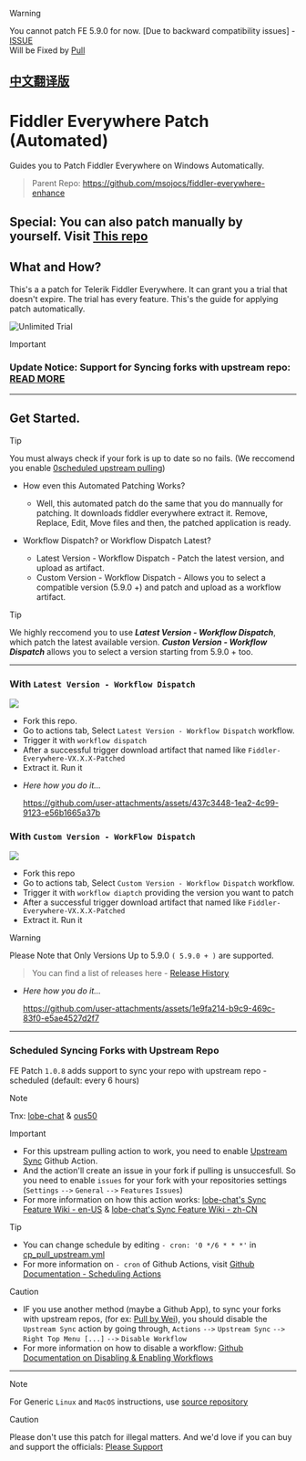 > [!WARNING]
> You cannot patch FE 5.9.0 for now. [Due to backward compatibility issues] - [ISSUE](https://github.com/msojocs/fiddler-everywhere-enhance/issues/90)
> <br> Will be Fixed by [Pull](https://github.com/msojocs/fiddler-everywhere-enhance/pull/91)

## [中文翻译版](README_CN.md)

# Fiddler Everywhere Patch (Automated)
Guides you to Patch Fiddler Everywhere on Windows Automatically. 
> Parent Repo: https://github.com/msojocs/fiddler-everywhere-enhance

## Special: You can also patch manually by yourself. Visit [This repo](https://github.com/sipsuru/fiddler-everywhere-patch-manual)

## What and How?
This's a  a patch for Telerik Fiddler Everywhere. It can grant you a trial that doesn't expire. The trial has every feature. 
This's the guide for applying patch automatically. 

![Unlimited Trial](https://github.com/user-attachments/assets/e9c83778-27fa-456a-96e6-07bb0cd7f4ad)


> [!IMPORTANT]
> ### Update Notice: Support for Syncing forks with upstream repo: [READ MORE](#scheduled-syncing-forks-with-upstream-repo)

---

## Get Started.
 > [!TIP]
 > You must always check if your fork is up to date so no fails. (We reccomend you enable [0scheduled upstream pulling](#scheduled-syncing-forks-with-upstream-repo))

 * How even this Automated Patching Works?
   - Well, this automated patch do the same that you do mannually for patching. It downloads fiddler everywhere extract it. Remove, Replace, Edit, Move files and then, the patched application is ready.

 * Workflow Dispatch? or Workflow Dispatch Latest?
   - Latest Version - Workflow Dispatch - Patch the latest version, and upload as artifact.
   - Custom Version - Workflow Dispatch - Allows you to select a compatible version (5.9.0 +) and patch  and upload as a workflow artifact.

> [!TIP]
> We highly reccomend you to use ***Latest Version - Workflow Dispatch***, which patch the latest available version.
> ***Custon Version - Workflow Dispatch*** allows you to select a version starting from 5.9.0 + too.

---

### With `Latest Version - Workflow Dispatch` 
[![](https://github.com/sipsuru/fiddler-everywhere-patch-automated/actions/workflows/cp__latest_dispatch.yml/badge.svg)](https://github.com/sipsuru/fiddler-everywhere-patch-automated/actions/workflows/cp__latest_dispatch.yml)

  - Fork this repo.
  - Go to actions tab, Select `Latest Version - Workflow Dispatch` workflow.
  - Trigger it with `workflow dispatch`
  - After a successful trigger download artifact that named like `Fiddler-Everywhere-VX.X.X-Patched`
  - Extract it. Run it

  * *Here how you do it...*

    https://github.com/user-attachments/assets/437c3448-1ea2-4c99-9123-e56b1665a37b


### With `Custom Version - WorkFlow Dispatch` 
[![](https://github.com/sipsuru/fiddler-everywhere-patch-automated/actions/workflows/cp_dispatch.yml/badge.svg)](https://github.com/sipsuru/fiddler-everywhere-patch-automated/actions/workflows/cp_dispatch.yml)

  - Fork this repo
  - Go to actions tab, Select `Custom Version - Workflow Dispatch` workflow.
  - Trigger it with `workflow diaptch` providing the version you want to patch
  - After a successful trigger download artifact that named like `Fiddler-Everywhere-VX.X.X-Patched`
  - Extract it. Run it

  > [!WARNING]
  > Please Note that Only Versions Up to 5.9.0 `( 5.9.0 + )` are supported.
  
  > You can find a list of releases here - [Release History](https://www.telerik.com/support/whats-new/fiddler-everywhere/release-history)

  * *Here how you do it...*

    https://github.com/user-attachments/assets/1e9fa214-b9c9-469c-83f0-e5ae4527d2f7

---

### Scheduled Syncing Forks with Upstream Repo
  FE Patch `1.0.8` adds support to sync your repo with upstream repo - scheduled (default: every 6 hours) 
  > [!NOTE]
  > Tnx: [lobe-chat](https://github.com/lobehub/lobe-chat) & [ous50](https://github.com/ous50)

  > [!IMPORTANT]
  >  - For this upstream pulling action to work, you need to enable [Upstream Sync](.github/workflows/cp_pull_upstream.yml) Github Action.
  >  - And the action'll create an issue in your fork if pulling is unsuccesfull. So you need to enable `issues` for your fork with your repositories settings (`Settings` `-->` `General` `-->` `Features` `Issues`)
  >  - For more information on how this action works: [lobe-chat's Sync Feature Wiki - en-US](https://github.com/lobehub/lobe-chat/wiki/Upstream-Sync) & [lobe-chat's Sync Feature Wiki - zh-CN](https://github.com/lobehub/lobe-chat/wiki/Upstream-Sync.zh-CN)

  > [!TIP]
  >  - You can change schedule by editing `- cron: '0 */6 * * *'` in [cp_pull_upstream.yml](.github/workflows/cp_pull_upstream.yml)
  >  - For more information on `- cron` of Github Actions, visit [Github Documentation - Scheduling Actions](https://docs.github.com/en/actions/writing-workflows/choosing-when-your-workflow-runs/events-that-trigger-workflows#schedule)

  > [!CAUTION]
  >  - IF you use another method (maybe a Github App), to sync your forks with upstream repos, (for ex: [Pull by Wei](https://github.com/wei/pull)), you should disable the `Upstream Sync` action by going through, `Actions` `-->` `Upstream Sync` `-->` `Right Top Menu [...]` `-->` `Disable Workflow`
  >  - For more information on how to disable a workflow: [Github Documentation on Disabling & Enabling Workflows](https://docs.github.com/en/actions/managing-workflow-runs-and-deployments/managing-workflow-runs/disabling-and-enabling-a-workflow)

---

> [!NOTE]
> For Generic `Linux` and `MacOS` instructions, use [source repository](https://github.com/msojocs/fiddler-everywhere-enhance)

> [!CAUTION]
> Please don't use this patch for illegal matters. And we'd love if you can buy and support the officials: [Please Support](https://www.telerik.com/purchase/fiddler)
